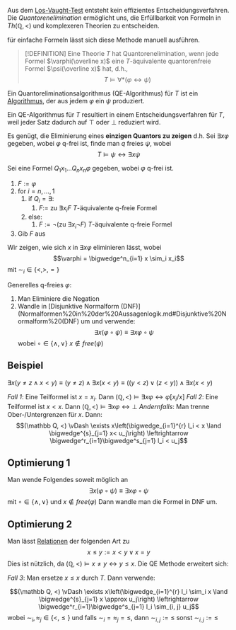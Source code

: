 
Aus dem [Los-Vaught-Test](Los-Vaught-Test.md) entsteht kein effizientes Entscheidungsverfahren. Die _Quantorenelimination_ ermöglicht uns, die Erfüllbarkeit von Formeln in $Th(\mathbb Q, <)$ und komplexeren Theorien zu entscheiden.

für einfache Formeln lässt sich diese Methode manuell ausführen.

>[!DEFINITION]
>Eine Theorie $T$ hat Quantorenelimination, wenn jede Formel $\varphi(\overline x)$ eine $T$-äquivalente quantorenfreie Formel $\psi(\overline x)$ hat, d.h., 
>$$T\vDash \forall *(\varphi \leftrightarrow \psi)$$

Ein Quantoreliminationsalgorithmus (QE-Algorithmus) für $T$ ist ein [Algorithmus](Algorithmus.md), der aus jedem $\varphi$ ein $\psi$ produziert.

Ein QE-Algorithmus für $T$ resultiert in einem Entscheidungsverfahren für $T$, weil jeder Satz dadurch auf $\top$ oder $\bot$ reduziert wird.

Es genügt, die Eliminierung eines __einzigen Quantors zu zeigen__ d.h. Sei $\exists x\varphi$ gegeben, wobei $\varphi$  q-frei ist, finde man $q$ freies $\psi$, wobei 
$$T \vDash \psi \leftrightarrow \exists x\psi$$

Sei eine Formel $Q_1 x_1 \dots Q_n x_n \varphi$ gegeben, wobei $\varphi$ q-frei ist.

1. $F := \varphi$
2. for $i=n, \dots, 1$
	1. if $Q_i = \exists$:
		1. $F :=$ zu $\exists x_i F$ $T$-äquivalente q-freie Formel
	2. else:
		1. $F := \neg(\text{zu } \exists x_i \neg F)$ $T$-äquivalente q-freie Formel
3. Gib $F$ aus

Wir zeigen, wie sich $x$ in $\exists x\varphi$ eliminieren lässt, wobei 
$$\varphi = \bigwedge^n_{i=1} x \sim_i x_i$$ mit $\sim_i \in \lbrace <, >, =\rbrace$

Generelles q-freies $\varphi$:
1. Man Eliminiere die Negation
2. Wandle in [Disjunktive Normalform (DNF)](Normalformen%20in%20der%20Aussagenlogik.md#Disjunktive%20Normalform%20(DNF) um und verwende:
   $$\exists x(\varphi \circ \psi) \equiv \exists x \varphi \circ \psi$$ wobei $\circ \in\lbrace \land, \lor \rbrace$ $x \not \in free(\psi)$


## Beispiel
$\exists x(y \not = z \land x < y) \equiv (y \not = z) \land \exists x(x<y) \equiv ((y<z) \lor (z< y)) \land \exists x(x< y)$

_Fall 1_: Eine Teilformel ist $x = x_i$. Dann $(\mathbb Q, <) \vDash \exists x \varphi \leftrightarrow \varphi[x_i/x]$
_Fall 2_: Eine Teilformel ist $x<x$. Dann $(\mathbb Q, <) \vDash \exists x\varphi\leftrightarrow \bot$
_Andernfalls_: Man trenne Ober-/Untergrenzen für $x$. Dann:
$$(\mathbb Q, <) \vDash \exists x\left(\bigwedge_{i=1}^{r} l_i < x \land \bigwedge^{s}_{j=1} x< u_j\right) \leftrightarrow \bigwedge^r_{i=1}\bigwedge^s_{j=1} l_i < u_j$$



## Optimierung 1
Man wende Folgendes soweit möglich an
$$\exists x(\varphi \circ \psi) \equiv \exists x\varphi \circ \psi$$ mit $\circ \in \lbrace \land, \lor \rbrace$ und $x\not\in free(\varphi)$
Dann wandle man die Formel in DNF um.

## Optimierung 2
Man lässt [Relationen](Relation.md) der folgenden Art zu
$$x \leq y := x < y \lor x = y$$
Dies ist nützlich, da $(\mathbb Q, <)\vDash x\not= y \leftrightarrow y \leq x$. Die QE Methode erweitert sich:

_Fall 3_: Man ersetze $x \leq x$ durch $T$. Dann verwende:

$$(\mathbb Q, <) \vDash \exists x\left(\bigwedge_{i=1}^{r} l_i \sim_i x \land \bigwedge^{s}_{j=1} x \approx u_j\right) \leftrightarrow \bigwedge^r_{i=1}\bigwedge^s_{j=1} l_i \sim_{i, j} u_j$$
wobei $\sim_i, \approx_j \in \lbrace <, \leq \rbrace$ und falls $\sim_i = \approx_j = \le$, dann $\sim_{i,j} := \le$ sonst $\sim_{i, j} := \le$

